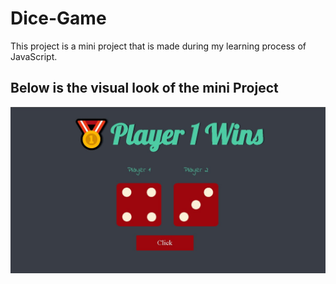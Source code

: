 # Dice-Game
This project is a mini project that is made during my learning process of JavaScript.

## Below is the visual look of the mini Project
![What is this](dicegame.jpg)
